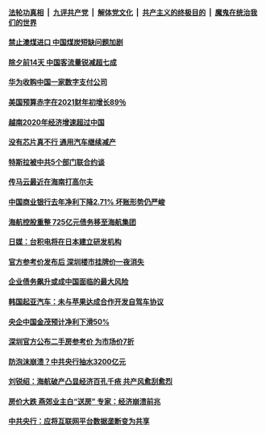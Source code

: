 

####  [法轮功真相](../../../../basic/blob/master/README.md?t=02120701) &nbsp;|&nbsp; [九评共产党](../../../../9ping.md/blob/master/README.md?t=02120701) &nbsp;|&nbsp; [解体党文化](../../../../jtdwh.md/blob/master/README.md?t=02120701)  &nbsp;|&nbsp; [共产主义的终极目的](../../../../gczydzjmd.md/blob/master/README.md?t=02120701) &nbsp;|&nbsp; [魔鬼在统治我们的世界](../../../../mgztzwmdsj.md/blob/master/README.md?t=02120701) 

#### [禁止澳煤进口 中国煤炭短缺问题加剧](../pages/soh7/473540.md?t=02120701) 
#### [除夕前14天 中国客流量锐减超七成](../pages/soh7/473510.md?t=02120701) 
#### [华为收购中国一家数字支付公司](../pages/soh7/473492.md?t=02120701) 
#### [美国预算赤字在2021财年初增长89％](../pages/soh7/473315.md?t=02120701) 
#### [越南2020年经济增速超过中国](../pages/soh7/473210.md?t=02120701) 
#### [没有芯片真不行  通用汽车继续减产](../pages/soh7/473204.md?t=02120701) 
#### [特斯拉被中共5个部门联合约谈](../pages/soh7/473174.md?t=02120701) 
#### [传马云最近在海南打高尔夫](../pages/soh7/473084.md?t=02120701) 
#### [中国商业银行去年净利下降2.71%  坏账形势仍严峻](../pages/soh7/472811.md?t=02120701) 
#### [海航控股重整  725亿元债务移至海航集团](../pages/soh7/472802.md?t=02120701) 
#### [日媒：台积电将在日本建立研发机构](../pages/soh7/472796.md?t=02120701) 
#### [官方参考价发布后 深圳楼市挂牌价一夜消失](../pages/soh7/472781.md?t=02120701) 
#### [企业债务飙升或成中国面临的最大风险](../pages/soh7/472763.md?t=02120701) 
#### [韩国起亚汽车：未与苹果达成合作开发自驾车协议](../pages/soh7/472463.md?t=02120701) 
#### [央企中国金茂预计净利下滑50% ](../pages/soh7/472445.md?t=02120701) 
#### [深圳官方公布二手房参考价 为市场价7折](../pages/soh7/472427.md?t=02120701) 
#### [防泡沫崩溃？中共央行抽水3200亿元](../pages/soh7/472412.md?t=02120701) 
#### [刘锐绍：海航破产凸显经济百孔千疮 共产风愈刮愈烈](../pages/soh7/472169.md?t=02120701) 
#### [房价大跌 燕郊业主白“送房” 专家：经济崩溃前兆](../pages/soh7/471836.md?t=02120701) 
#### [中共央行：应将互联网平台数据垄断变为共享](../pages/soh7/471452.md?t=02120701) 

